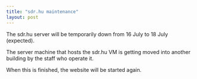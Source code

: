 ```yaml
---
title: "sdr.hu maintenance"
layout: post
---
```


The sdr.hu server will be temporarily down from 16 July to 18 July (expected).

The server machine that hosts the sdr.hu VM is getting moved into another building by the staff who operate it.

When this is finished, the website will be started again. 


